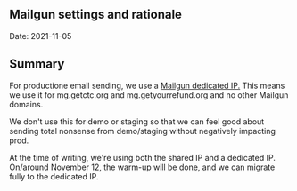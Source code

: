 ## Mailgun settings and rationale

Date: 2021-11-05

## Summary

For productione email sending, we use a [Mailgun dedicated IP.](https://help.mailgun.com/hc/en-us/articles/1260803448249-How-do-I-warm-up-my-IP-)
This means we use it for mg.getctc.org and mg.getyourrefund.org and no other Mailgun domains.

We don't use this for demo or staging so that we can feel good about sending total nonsense
from demo/staging without negatively impacting prod.

At the time of writing, we're using both the shared IP and a dedicated IP. On/around November 12, the warm-up will be
done, and we can migrate fully to the dedicated IP.
